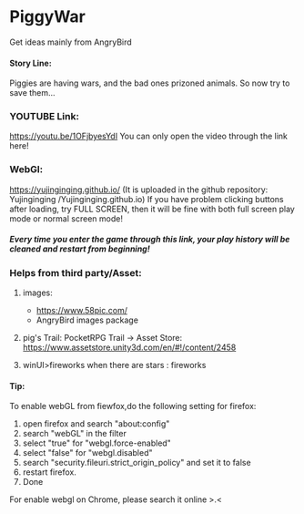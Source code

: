 # PiggyWar
Get ideas mainly from AngryBird

#### Story Line:
Piggies are having wars, and the bad ones prizoned animals. So now try to save them...

### YOUTUBE Link:
https://youtu.be/1OFjbyesYdI
You can only open the video through the link here!

### WebGl:
https://yujinginging.github.io/
(It is uploaded in the github repository: Yujinginging
/Yujinginging.github.io)
If you have problem clicking buttons after loading, try FULL SCREEN, then it will be fine with both full screen play mode or normal screen mode!
#####  Every time you enter the game through this link, your play history will be cleaned and restart from beginning!

### Helps from third party/Asset:
1. images:
    * https://www.58pic.com/
    * AngryBird images package

2. pig's Trail: PocketRPG Trail -> Asset Store:  https://www.assetstore.unity3d.com/en/#!/content/2458
3. winUI>fireworks when there are stars : fireworks


#### Tip:
To enable webGL from fiewfox,do the following setting for firefox:
1. open firefox and search "about:config" 
2. search "webGL" in the filter
3. select "true" for "webgl.force-enabled"
4. select "false" for "webgl.disabled"
5. search "security.fileuri.strict_origin_policy" and set it to false
6. restart firefox.
7. Done

For enable webgl on Chrome, please search it online >.<
